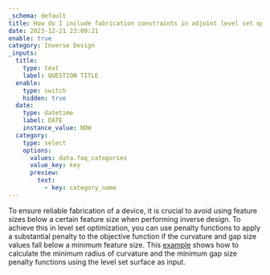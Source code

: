 ```yaml
---
_schema: default
title: How do I include fabrication constraints in adjoint level set optimization?
date: 2023-12-21 23:09:21
enable: true
category: Inverse Design
_inputs:
  title:
    type: text
    label: QUESTION TITLE
  enable:
    type: switch
    hidden: true
  date:
    type: datetime
    label: DATE
    instance_value: NOW
  category:
    type: select
    options:
      values: data.faq_categories
      value_key: key
      preview:
        text:
          - key: category_name
---
```

<div><p>To ensure reliable fabrication of a device, it is crucial to avoid using feature sizes below a certain feature size when performing inverse design. To achieve this in level set optimization, you can use penalty functions to apply a substantial penalty to the objective function if the curvature and gap size values fall below a minimum feature size. This&nbsp;<a href="https://www.flexcompute.com/tidy3d/examples/notebooks/AdjointPlugin10YBranchLevelSet/">example</a> shows how to calculate the minimum radius of curvature and the minimum gap size penalty functions using the level set surface as input.</p></div>

<div> </div>

<div> </div>